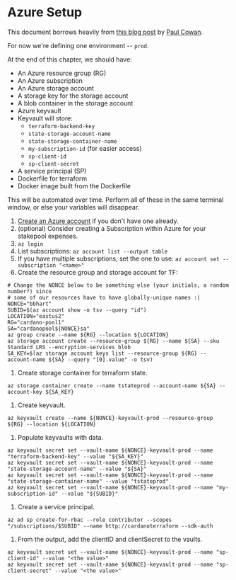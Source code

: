 Azure Setup
===========

This document borrows heavily from [this blog post](https://blog.logrocket.com/real-world-azure-resource-management-with-terraform-and-docker/) 
by [Paul Cowan](https://blog.logrocket.com/author/paulcowan).

For now we're defining one environment -- `prod`. 

At the end of this chapter, we should have:
* An Azure resource group (RG)
* An Azure subscription
* An Azure storage account
* A storage key for the storage account
* A blob container in the storage account
* Azure keyvault
* Keyvault will store:
    * `terraform-backend-key`
    * `state-storage-account-name`
    * `state-storage-container-name`
    * `my-subscription-id` (for easier access)
    * `sp-client-id`
    * `sp-client-secret`
* A service principal (SP)
* Dockerfile for terraform
* Docker image built from the Dockerfile

This will be automated over time. Perform all of these in the same terminal window, or else your variables will disappear.

1. [Create an Azure account](https://signup.azure.com/) if you don't have one already.
1. (optional) Consider creating a Subscription within Azure for your stakepool expenses. 
1. `az login`
1. List subscriptions: `az account list --output table`
1. If you have multiple subscriptions, set the one to use:
    `az account set --subscription "<name>"`
1. Create the resource group and storage account for TF:
```
# Change the NONCE below to be something else (your initials, a random number?) since 
# some of our resources have to have globally-unique names :| 
NONCE="bbhart"
SUBID=$(az account show -o tsv --query "id")
LOCATION="eastus2"
RG="cardano-pool1"
SA="cardanopool${NONCE}sa"
az group create --name ${RG} --location ${LOCATION}
az storage account create --resource-group ${RG} --name ${SA} --sku Standard_LRS --encryption-services blob
SA_KEY=$(az storage account keys list --resource-group ${RG} --account-name ${SA} --query "[0].value" -o tsv)
```
1. Create storage container for terraform state.
```
az storage container create --name tstateprod --account-name ${SA} --account-key ${SA_KEY}
```
1. Create keyvault. 
```
az keyvault create --name ${NONCE}-keyvault-prod --resource-group ${RG} --location ${LOCATION}
```
1. Populate keyvaults with data.
```
az keyvault secret set --vault-name ${NONCE}-keyvault-prod --name "terraform-backend-key" --value "${SA_KEY}"
az keyvault secret set --vault-name ${NONCE}-keyvault-prod --name "state-storage-account-name" --value "${SA}"
az keyvault secret set --vault-name ${NONCE}-keyvault-prod --name "state-storage-container-name" --value "tstateprod"
az keyvault secret set --vault-name ${NONCE}-keyvault-prod --name "my-subscription-id" --value "${SUBID}"
```
1. Create a service principal.
```
az ad sp create-for-rbac --role contributor --scopes "/subscriptions/$SUBID" --name http://cardanoterraform --sdk-auth
```
1. From the output, add the clientID and clientSecret to the vaults.
```
az keyvault secret set --vault-name ${NONCE}-keyvault-prod --name "sp-client-id" --value "<the value>"
az keyvault secret set --vault-name ${NONCE}-keyvault-prod --name "sp-client-secret" --value "<the value>"
```
